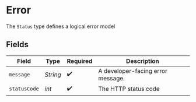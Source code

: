 # Error

The `Status` type defines a logical error model


## Fields

| Field                             | Type                              | Required                          | Description                       |
| --------------------------------- | --------------------------------- | --------------------------------- | --------------------------------- |
| `message`                         | *String*                          | :heavy_check_mark:                | A developer-facing error message. |
| `statusCode`                      | *int*                             | :heavy_check_mark:                | The HTTP status code              |